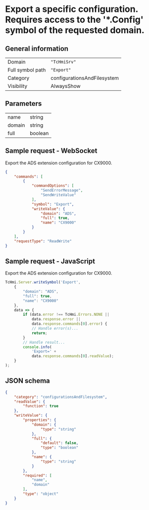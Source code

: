 # Export a specific configuration. Requires access to the '*.Config' symbol of the requested domain.

## General information

|  |  |
| - | - |
| Domain | `"TcHmiSrv"` |
| Full symbol path | `"Export"` |
| Category | configurationsAndFilesystem |
| Visibility | AlwaysShow |

## Parameters

|  |  |
| - | - |
| name | string |
| domain | string |
| full | boolean |

## Sample request - WebSocket

Export the ADS extension configuration for CX9000.
```json
{
    "commands": [
        {
            "commandOptions": [
                "SendErrorMessage",
                "SendWriteValue"
            ],
            "symbol": "Export",
            "writeValue": {
                "domain": "ADS",
                "full": true,
                "name": "CX9000"
            }
        }
    ],
    "requestType": "ReadWrite"
}
```

## Sample request - JavaScript

Export the ADS extension configuration for CX9000.
```javascript
TcHmi.Server.writeSymbol('Export',
    {
        "domain": "ADS",
        "full": true,
        "name": "CX9000"
    },
    data => {
        if (data.error !== TcHmi.Errors.NONE ||
            data.response.error ||
            data.response.commands[0].error) {
            // Handle error(s)...
            return;
        }
        // Handle result...
        console.info(
            'Export=' +
            data.response.commands[0].readValue);
    }
);
```

## JSON schema

```json
{
    "category": "configurationsAndFilesystem",
    "readValue": {
        "function": true
    },
    "writeValue": {
        "properties": {
            "domain": {
                "type": "string"
            },
            "full": {
                "default": false,
                "type": "boolean"
            },
            "name": {
                "type": "string"
            }
        },
        "required": [
            "name",
            "domain"
        ],
        "type": "object"
    }
}
```
